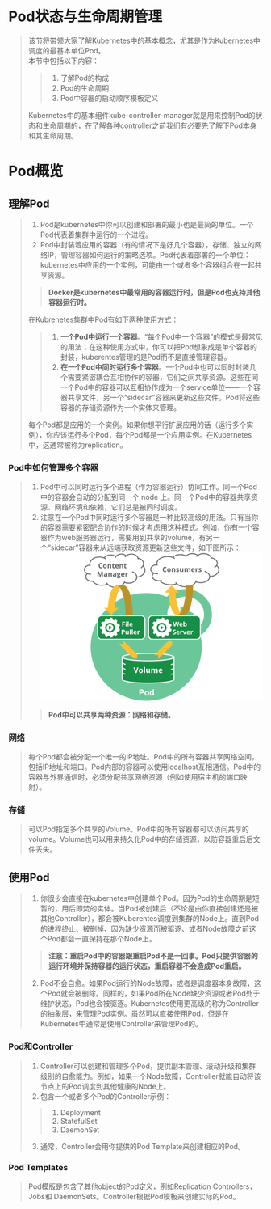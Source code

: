 # Pod状态与生命周期管理
> 该节将带领大家了解Kubernetes中的基本概念，尤其是作为Kubernetes中调度的最基本单位Pod。   
> 本节中包括以下内容：   
> > 1. 了解Pod的构成   
> > 2. Pod的生命周期   
> > 3. Pod中容器的启动顺序模板定义   
> >
> Kubernetes中的基本组件kube-controller-manager就是用来控制Pod的状态和生命周期的，在了解各种controller之前我们有必要先了解下Pod本身和其生命周期。

# Pod概览
## 理解Pod
> 1. Pod是kubernetes中你可以创建和部署的最小也是最简的单位。一个Pod代表着集群中运行的一个进程。   
> 2. Pod中封装着应用的容器（有的情况下是好几个容器），存储、独立的网络IP，管理容器如何运行的策略选项。Pod代表着部署的一个单位：kubernetes中应用的一个实例，可能由一个或者多个容器组合在一起共享资源。   
> > **Docker是kubernetes中最常用的容器运行时，但是Pod也支持其他容器运行时。**
> >
> 在Kubrenetes集群中Pod有如下两种使用方式：   
> > 1. **一个Pod中运行一个容器**。“每个Pod中一个容器”的模式是最常见的用法；在这种使用方式中，你可以把Pod想象成是单个容器的封装，kuberentes管理的是Pod而不是直接管理容器。   
> > 2. **在一个Pod中同时运行多个容器**。一个Pod中也可以同时封装几个需要紧密耦合互相协作的容器，它们之间共享资源。这些在同一个Pod中的容器可以互相协作成为一个service单位——一个容器共享文件，另一个“sidecar”容器来更新这些文件。Pod将这些容器的存储资源作为一个实体来管理。   
> >
> 每个Pod都是应用的一个实例。如果你想平行扩展应用的话（运行多个实例），你应该运行多个Pod，每个Pod都是一个应用实例。在Kubernetes中，这通常被称为replication。

### Pod中如何管理多个容器
> 1. Pod中可以同时运行多个进程（作为容器运行）协同工作。同一个Pod中的容器会自动的分配到同一个 node 上。同一个Pod中的容器共享资源、网络环境和依赖，它们总是被同时调度。   
> 2. 注意在一个Pod中同时运行多个容器是一种比较高级的用法。只有当你的容器需要紧密配合协作的时候才考虑用这种模式。例如，你有一个容器作为web服务器运行，需要用到共享的volume，有另一个“sidecar”容器来从远端获取资源更新这些文件，如下图所示：   
![pod two containers](./images/pod-overview.png)   
>> **Pod中可以共享两种资源：网络和存储。**   
>>

### 网络
> 每个Pod都会被分配一个唯一的IP地址。Pod中的所有容器共享网络空间，包括IP地址和端口。Pod内部的容器可以使用localhost互相通信。Pod中的容器与外界通信时，必须分配共享网络资源（例如使用宿主机的端口映射）。   

### 存储
> 可以Pod指定多个共享的Volume。Pod中的所有容器都可以访问共享的volume。Volume也可以用来持久化Pod中的存储资源，以防容器重启后文件丢失。   

## 使用Pod
> 1. 你很少会直接在kubernetes中创建单个Pod。因为Pod的生命周期是短暂的，用后即焚的实体。当Pod被创建后（不论是由你直接创建还是被其他Controller），都会被Kuberentes调度到集群的Node上。直到Pod的进程终止、被删掉、因为缺少资源而被驱逐、或者Node故障之前这个Pod都会一直保持在那个Node上。   
> > **注意：重启Pod中的容器跟重启Pod不是一回事。Pod只提供容器的运行环境并保持容器的运行状态，重启容器不会造成Pod重启。**   
> >
> 2. Pod不会自愈。如果Pod运行的Node故障，或者是调度器本身故障，这个Pod就会被删除。同样的，如果Pod所在Node缺少资源或者Pod处于维护状态，Pod也会被驱逐。Kubernetes使用更高级的称为Controller的抽象层，来管理Pod实例。虽然可以直接使用Pod，但是在Kubernetes中通常是使用Controller来管理Pod的。   

### Pod和Controller
> 1. Controller可以创建和管理多个Pod，提供副本管理、滚动升级和集群级别的自愈能力。例如，如果一个Node故障，Controller就能自动将该节点上的Pod调度到其他健康的Node上。   
> 2. 包含一个或者多个Pod的Controller示例：   
> > 1. Deployment   
> > 2. StatefulSet   
> > 3. DaemonSet   
> >
> 3. 通常，Controller会用你提供的Pod Template来创建相应的Pod。

### Pod Templates
> Pod模版是包含了其他object的Pod定义，例如Replication Controllers，Jobs和 DaemonSets。Controller根据Pod模板来创建实际的Pod。




















